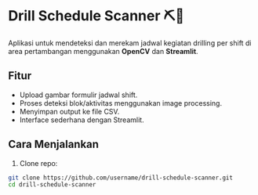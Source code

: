 # Drill Schedule Scanner ⛏️📸

Aplikasi untuk mendeteksi dan merekam jadwal kegiatan drilling per shift di area pertambangan menggunakan **OpenCV** dan **Streamlit**.

## Fitur
- Upload gambar formulir jadwal shift.
- Proses deteksi blok/aktivitas menggunakan image processing.
- Menyimpan output ke file CSV.
- Interface sederhana dengan Streamlit.

## Cara Menjalankan

1. Clone repo:
```bash
git clone https://github.com/username/drill-schedule-scanner.git
cd drill-schedule-scanner
